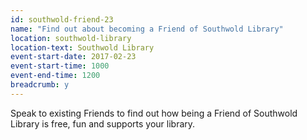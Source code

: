 ```yaml
---
id: southwold-friend-23
name: "Find out about becoming a Friend of Southwold Library"
location: southwold-library
location-text: Southwold Library
event-start-date: 2017-02-23
event-start-time: 1000
event-end-time: 1200
breadcrumb: y
---
```


Speak to existing Friends to find out how being a Friend of Southwold Library is free, fun and supports your library.
